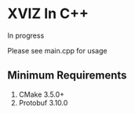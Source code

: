 # XVIZ In C++

In progress

Please see main.cpp for usage

## Minimum Requirements
1. CMake 3.5.0+
2. Protobuf 3.10.0